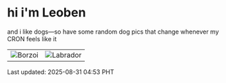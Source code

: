 # hi i'm Leoben

and i like dogs—so have some random dog pics that change whenever my CRON feels like it

|  |  |
|--------|----------|
| ![Borzoi](https://random-dog-vercel.vercel.app/api/random-borzoi?v=1756587203) | ![Labrador](https://random-dog-vercel.vercel.app/api/random-labrador?v=1756587203) |

Last updated: 2025-08-31 04:53 PHT
